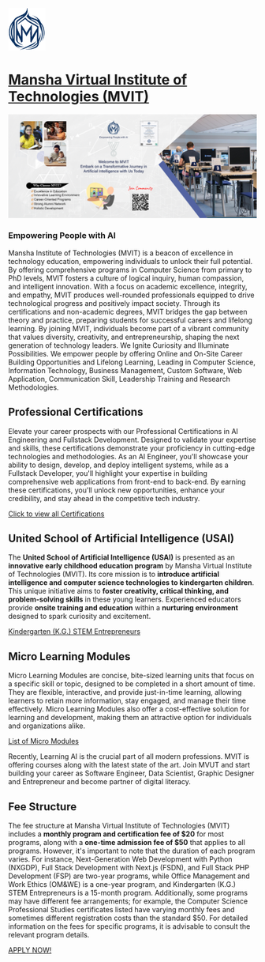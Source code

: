 <img src="mvut_flame.png" alt="Alt Text" width="75" >

# [Mansha Virtual Institute of Technologies (MVIT)](https://www.mvut.us/)



<img src="mvit-add2.png" alt="Alt Text" >


### Empowering People with AI
Mansha Institute of Technologies (MVIT) is a beacon of excellence in technology education, empowering individuals to unlock their full potential. By offering comprehensive programs in Computer Science from primary to PhD levels, MVIT fosters a culture of logical inquiry, human compassion, and intelligent innovation. With a focus on academic excellence, integrity, and empathy, MVIT produces well-rounded professionals equipped to drive technological progress and positively impact society. Through its certifications and non-academic degrees, MVIT bridges the gap between theory and practice, preparing students for successful careers and lifelong learning. By joining MVIT, individuals become part of a vibrant community that values diversity, creativity, and entrepreneurship, shaping the next generation of technology leaders.
We Ignite Curiosity and Illuminate Possibilities. We empower people by offering Online and On-Site Career Building Opportunities and Lifelong Learning, Leading in Computer Science, Information Technology, Business Management, Custom Software, Web Application, Communication Skill, Leadership Training and Research Methodologies.

## Professional Certifications
Elevate your career prospects with our Professional Certifications in AI Engineering and Fullstack Development. Designed to validate your expertise and skills, these certifications demonstrate your proficiency in cutting-edge technologies and methodologies. As an AI Engineer, you'll showcase your ability to design, develop, and deploy intelligent systems, while as a Fullstack Developer, you'll highlight your expertise in building comprehensive web applications from front-end to back-end. By earning these certifications, you'll unlock new opportunities, enhance your credibility, and stay ahead in the competitive tech industry.

[Click to view all Certifications ](Professional_Certifications/Readme.md)

## United School of Artificial Intelligence (USAI) 
The **United School of Artificial Intelligence (USAI)** is presented as an **innovative early childhood education program** by Mansha Virtual Institute of Technologies (MVIT). Its core mission is to **introduce artificial intelligence and computer science technologies to kindergarten children**. This unique initiative aims to **foster creativity, critical thinking, and problem-solving skills** in these young learners. Experienced educators provide **onsite training and education** within a **nurturing environment** designed to spark curiosity and excitement. 

[Kindergarten (K.G.) STEM Entrepreneurs]()


## Micro Learning Modules
Micro Learning Modules are concise, bite-sized learning units that focus on a specific skill or topic, designed to be completed in a short amount of time. They are flexible, interactive, and provide just-in-time learning, allowing learners to retain more information, stay engaged, and manage their time effectively. Micro Learning Modules also offer a cost-effective solution for learning and development, making them an attractive option for individuals and organizations alike.

[List of Micro Modules](Courses/Readme.md)

Recently, Learning AI is the crucial part of all modern professions. MVIT is offering courses along with the latest state of the art. Join MVUT and start building your career as Software Engineer, Data Scientist, Graphic Designer and Entrepreneur and become partner of digital literacy. 

## Fee Structure
The fee structure at Mansha Virtual Institute of Technologies (MVIT) includes a **monthly program and certification fee of $20** for most programs, along with a **one-time admission fee of $50** that applies to all programs. However, it's important to note that the duration of each program varies. For instance, Next-Generation Web Development with Python (NXGDP), Full Stack Development with Next.js (FSDN), and Full Stack PHP Development (FSP) are two-year programs, while Office Management and Work Ethics (OM&WE) is a one-year program, and Kindergarten (K.G.) STEM Entrepreneurs is a 15-month program. Additionally, some programs may have different fee arrangements; for example, the Computer Science Professional Studies certificates listed have varying monthly fees and sometimes different registration costs than the standard $50. For detailed information on the fees for specific programs, it is advisable to consult the relevant program details.


[APPLY NOW!](https://www.mvut.us/pages/apply) 
